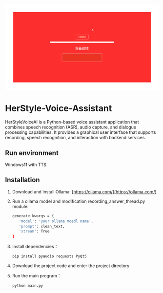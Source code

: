 ![show demo](gui.gif)
# HerStyle-Voice-Assistant
HerStyleVoiceAI is a Python-based voice assistant application that combines speech recognition (ASR), audio capture, and dialogue processing capabilities. It provides a graphical user interface that supports recording, speech recognition, and interaction with backend services.

## Run environment
   Windows11 with TTS

## Installation

1. Download and Install Ollama:
   [https://ollama.com/](https://ollama.com/)
   
2. Run a ollama model and modification recording_answer_thread.py module:
   ```bash
   generate_kwargs = {
      'model': 'your ollama moedl name',
      'prompt': clean_text,
      'stream': True
   }
   ```

2. Install dependencies：
   ```bash
   pip install pyaudio requests PyQt5
   ```

3. Download the project code and enter the project directory

4. Run the main program：
   ```bash
   python main.py
   ```
